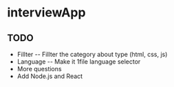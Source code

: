# interviewApp

## TODO
- Fillter
-- Fillter the category about type (html, css, js)
- Language
-- Make it 1file language selector
- More questions
- Add Node.js and React